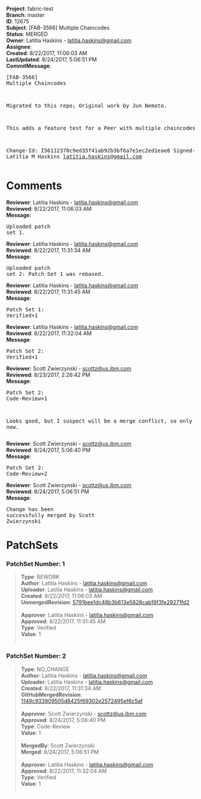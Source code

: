 <strong>Project</strong>: fabric-test<br><strong>Branch</strong>: master<br><strong>ID</strong>: 12675<br><strong>Subject</strong>: [FAB-3566] Multiple Chaincodes<br><strong>Status</strong>: MERGED<br><strong>Owner</strong>: Latitia Haskins - latitia.haskins@gmail.com<br><strong>Assignee</strong>:<br><strong>Created</strong>: 8/22/2017, 11:06:03 AM<br><strong>LastUpdated</strong>: 8/24/2017, 5:06:51 PM<br><strong>CommitMessage</strong>:<br><pre>[FAB-3566] Multiple Chaincodes

Migrated to this repo; Original work by Jun Nemoto.

This adds a feature test for a Peer with multiple chaincodes.

Change-Id: I56112370c9ed35f41ab92b3bf6a7e1ec2ed1eae8
Signed-off-by: Latitia M Haskins <latitia.haskins@gmail.com>
</pre><h1>Comments</h1><strong>Reviewer</strong>: Latitia Haskins - latitia.haskins@gmail.com<br><strong>Reviewed</strong>: 8/22/2017, 11:06:03 AM<br><strong>Message</strong>: <pre>Uploaded patch set 1.</pre><strong>Reviewer</strong>: Latitia Haskins - latitia.haskins@gmail.com<br><strong>Reviewed</strong>: 8/22/2017, 11:31:34 AM<br><strong>Message</strong>: <pre>Uploaded patch set 2: Patch Set 1 was rebased.</pre><strong>Reviewer</strong>: Latitia Haskins - latitia.haskins@gmail.com<br><strong>Reviewed</strong>: 8/22/2017, 11:31:45 AM<br><strong>Message</strong>: <pre>Patch Set 1: Verified+1</pre><strong>Reviewer</strong>: Latitia Haskins - latitia.haskins@gmail.com<br><strong>Reviewed</strong>: 8/22/2017, 11:32:04 AM<br><strong>Message</strong>: <pre>Patch Set 2: Verified+1</pre><strong>Reviewer</strong>: Scott Zwierzynski - scottz@us.ibm.com<br><strong>Reviewed</strong>: 8/23/2017, 2:26:42 PM<br><strong>Message</strong>: <pre>Patch Set 2: Code-Review+1

Looks good, but I suspect will be a merge conflict, so only +1 for now.</pre><strong>Reviewer</strong>: Scott Zwierzynski - scottz@us.ibm.com<br><strong>Reviewed</strong>: 8/24/2017, 5:06:40 PM<br><strong>Message</strong>: <pre>Patch Set 2: Code-Review+2</pre><strong>Reviewer</strong>: Scott Zwierzynski - scottz@us.ibm.com<br><strong>Reviewed</strong>: 8/24/2017, 5:06:51 PM<br><strong>Message</strong>: <pre>Change has been successfully merged by Scott Zwierzynski</pre><h1>PatchSets</h1><h3>PatchSet Number: 1</h3><blockquote><strong>Type</strong>: REWORK<br><strong>Author</strong>: Latitia Haskins - latitia.haskins@gmail.com<br><strong>Uploader</strong>: Latitia Haskins - latitia.haskins@gmail.com<br><strong>Created</strong>: 8/22/2017, 11:06:03 AM<br><strong>UnmergedRevision</strong>: [5791bee1dc48b3b613e5828cab19f3fe29271fd2](https://github.com/hyperledger-gerrit-archive/fabric-test/commit/5791bee1dc48b3b613e5828cab19f3fe29271fd2)<br><br><strong>Approver</strong>: Latitia Haskins - latitia.haskins@gmail.com<br><strong>Approved</strong>: 8/22/2017, 11:31:45 AM<br><strong>Type</strong>: Verified<br><strong>Value</strong>: 1<br><br></blockquote><h3>PatchSet Number: 2</h3><blockquote><strong>Type</strong>: NO_CHANGE<br><strong>Author</strong>: Latitia Haskins - latitia.haskins@gmail.com<br><strong>Uploader</strong>: Latitia Haskins - latitia.haskins@gmail.com<br><strong>Created</strong>: 8/22/2017, 11:31:34 AM<br><strong>GitHubMergedRevision</strong>: [1149c933909505d8425f69302e2572495ef6c5af](https://github.com/hyperledger-gerrit-archive/fabric-test/commit/1149c933909505d8425f69302e2572495ef6c5af)<br><br><strong>Approver</strong>: Scott Zwierzynski - scottz@us.ibm.com<br><strong>Approved</strong>: 8/24/2017, 5:06:40 PM<br><strong>Type</strong>: Code-Review<br><strong>Value</strong>: 1<br><br><strong>MergedBy</strong>: Scott Zwierzynski<br><strong>Merged</strong>: 8/24/2017, 5:06:51 PM<br><br><strong>Approver</strong>: Latitia Haskins - latitia.haskins@gmail.com<br><strong>Approved</strong>: 8/22/2017, 11:32:04 AM<br><strong>Type</strong>: Verified<br><strong>Value</strong>: 1<br><br></blockquote>